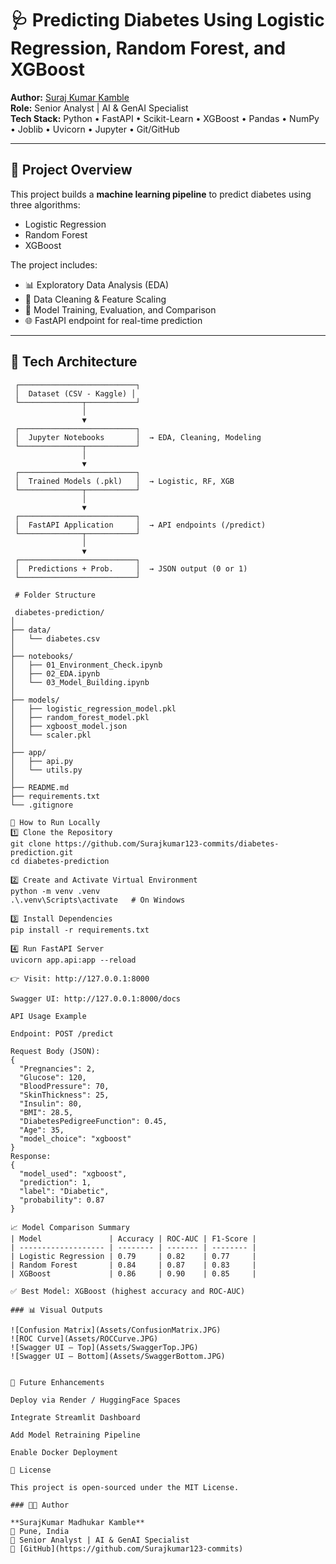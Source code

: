 # 🩺 Predicting Diabetes Using Logistic Regression, Random Forest, and XGBoost

**Author:** [Suraj Kumar Kamble](https://github.com/Surajkumar123-commits)  
**Role:** Senior Analyst | AI & GenAI Specialist  
**Tech Stack:** Python • FastAPI • Scikit-Learn • XGBoost • Pandas • NumPy • Joblib • Uvicorn • Jupyter • Git/GitHub  

---

## 🎯 Project Overview

This project builds a **machine learning pipeline** to predict diabetes using three algorithms:
- Logistic Regression  
- Random Forest  
- XGBoost  

The project includes:
- 📊 Exploratory Data Analysis (EDA)
- 🧹 Data Cleaning & Feature Scaling
- 🤖 Model Training, Evaluation, and Comparison
- 🌐 FastAPI endpoint for real-time prediction

---

## 🧠 Tech Architecture

```text
 ┌──────────────────────────┐
 │  Dataset (CSV - Kaggle) │
 └──────────────┬───────────┘
                │
                ▼
 ┌──────────────────────────┐
 │  Jupyter Notebooks       │  → EDA, Cleaning, Modeling
 └──────────────┬───────────┘
                │
                ▼
 ┌──────────────────────────┐
 │  Trained Models (.pkl)   │  → Logistic, RF, XGB
 └──────────────┬───────────┘
                │
                ▼
 ┌──────────────────────────┐
 │  FastAPI Application     │  → API endpoints (/predict)
 └──────────────┬───────────┘
                │
                ▼
 ┌──────────────────────────┐
 │  Predictions + Prob.     │  → JSON output (0 or 1)
 └──────────────────────────┘

 # Folder Structure

 diabetes-prediction/
│
├── data/
│   └── diabetes.csv
│
├── notebooks/
│   ├── 01_Environment_Check.ipynb
│   ├── 02_EDA.ipynb
│   └── 03_Model_Building.ipynb
│
├── models/
│   ├── logistic_regression_model.pkl
│   ├── random_forest_model.pkl
│   ├── xgboost_model.json
│   └── scaler.pkl
│
├── app/
│   ├── api.py
│   └── utils.py
│
├── README.md
├── requirements.txt
└── .gitignore

🚀 How to Run Locally
1️⃣ Clone the Repository
git clone https://github.com/Surajkumar123-commits/diabetes-prediction.git
cd diabetes-prediction

2️⃣ Create and Activate Virtual Environment
python -m venv .venv
.\.venv\Scripts\activate   # On Windows

3️⃣ Install Dependencies
pip install -r requirements.txt

4️⃣ Run FastAPI Server
uvicorn app.api:app --reload

👉 Visit: http://127.0.0.1:8000

Swagger UI: http://127.0.0.1:8000/docs

API Usage Example

Endpoint: POST /predict

Request Body (JSON):
{
  "Pregnancies": 2,
  "Glucose": 120,
  "BloodPressure": 70,
  "SkinThickness": 25,
  "Insulin": 80,
  "BMI": 28.5,
  "DiabetesPedigreeFunction": 0.45,
  "Age": 35,
  "model_choice": "xgboost"
}
Response:
{
  "model_used": "xgboost",
  "prediction": 1,
  "label": "Diabetic",
  "probability": 0.87
}

📈 Model Comparison Summary
| Model               | Accuracy | ROC-AUC | F1-Score |
| ------------------- | -------- | ------- | -------- |
| Logistic Regression | 0.79     | 0.82    | 0.77     |
| Random Forest       | 0.84     | 0.87    | 0.83     |
| XGBoost             | 0.86     | 0.90    | 0.85     |

✅ Best Model: XGBoost (highest accuracy and ROC-AUC)

### 📊 Visual Outputs

![Confusion Matrix](Assets/ConfusionMatrix.JPG)
![ROC Curve](Assets/ROCCurve.JPG)
![Swagger UI – Top](Assets/SwaggerTop.JPG)
![Swagger UI – Bottom](Assets/SwaggerBottom.JPG)


🔮 Future Enhancements

Deploy via Render / HuggingFace Spaces

Integrate Streamlit Dashboard

Add Model Retraining Pipeline

Enable Docker Deployment

🧩 License

This project is open-sourced under the MIT License.

### 👨‍💻 Author  

**SurajKumar Madhukar Kamble**  
📍 Pune, India  
💼 Senior Analyst | AI & GenAI Specialist  
🔗 [GitHub](https://github.com/Surajkumar123-commits)

